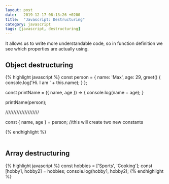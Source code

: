 ```yaml
---
layout: post
date:   2019-12-17 08:13:26 +0200
title:  "Javascript: Destructuring"
category: javascript
tags: [javascript, destructuring]
---
```

It allows us to write more understandable code, so in function definition we see which properties are actually using.

<h2>Object destructuring</h2>
{% highlight javascript %}
const person = {
    name: 'Max',
    age: 29,
    greet() {
        console.log('Hi. I am ' + this.name);
    }
};

const printName = ({ name, age }) => {
    console.log(name + age);
}

printName(person);

/////////////////////

const { name, age } = person;  //this will create two new constants

{% endhighlight %}
<br /><br />

<h2>Array destructuring</h2>

{% highlight javascript %}
const hobbies = ['Sports', 'Cooking'];
const [hobby1, hobby2] = hobbies;
console.log(hobby1, hobby2);
{% endhighlight %}
